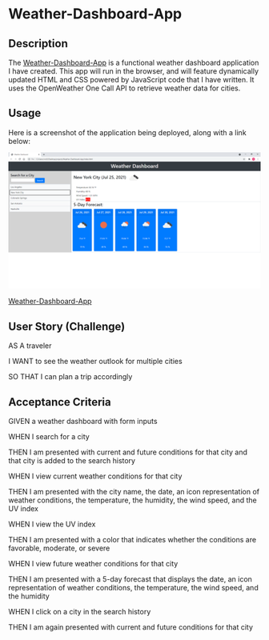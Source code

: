 # Weather-Dashboard-App

## Description

The [Weather-Dashboard-App](https://ccarver3434.github.io/Weather-Dashboard-App/) is a functional weather dashboard application I have created. This app will run in the browser, and will feature dynamically updated HTML and CSS powered by JavaScript code that I have written. It uses the OpenWeather One Call API to retrieve weather data for cities.

## Usage

Here is a screenshot of the application being deployed, along with a link below:

![Weather-Dashboard-App](assets/images/Weather-Dashboard-App-Screenshot.png)

[Weather-Dashboard-App](https://ccarver3434.github.io/Weather-Dashboard-App/)

## User Story (Challenge)

AS A traveler

I WANT to see the weather outlook for multiple cities

SO THAT I can plan a trip accordingly

## Acceptance Criteria

GIVEN a weather dashboard with form inputs

WHEN I search for a city

THEN I am presented with current and future conditions for that city and that city is added to the search history

WHEN I view current weather conditions for that city

THEN I am presented with the city name, the date, an icon representation of weather conditions, the temperature, the humidity, the wind speed, and the UV index

WHEN I view the UV index

THEN I am presented with a color that indicates whether the conditions are favorable, moderate, or severe

WHEN I view future weather conditions for that city

THEN I am presented with a 5-day forecast that displays the date, an icon representation of weather conditions, the temperature, the wind speed, and the humidity

WHEN I click on a city in the search history

THEN I am again presented with current and future conditions for that city
